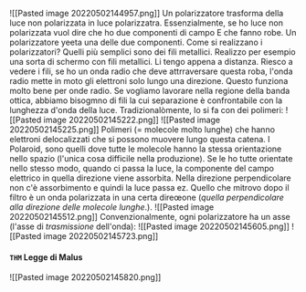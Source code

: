 ![[Pasted image 20220502144957.png]]
Un polarizzatore trasforma della luce non polarizzata in luce polarizzatra.
Essenzialmente, se ho luce non polarizzata vuol dire che ho due componenti di campo E che fanno robe. Un polarizzatore yeeta una delle due componenti.
Come si realizzano i polarizzatori? Quelli più semplici sono dei fili metallici. Realizzo per esempio una sorta di schermo con fili metallici. Li tengo appena a distanza. Riesco a vedere i fili, se ho un onda radio che deve attrraversare questa roba, l'onda radio mette in moto gli elettroni solo lungo una direzione.
Questo funziona molto bene per onde radio.
Se vogliamo lavorare nella regione della banda ottica, abbiamo bisogmno di fili la cui separazione è confrontabile con la lunghezza d'onda della luce.
Tradizionalòmente, lo si fa con dei polimeri:
![[Pasted image 20220502145222.png]]
![[Pasted image 20220502145225.png]]
Polimeri (= molecole molto lunghe) che hanno elettroni delocalizzati che si possono muovere lungo questa catena.
I Polaroid, sono quelli dove tutte le molecole hanno la stessa orientazione nello spazio (l'unica cosa difficile nella produzione). Se le ho tutte orientate nello stesso modo, quando ci passa la luce, la componente del campo elettrico in quella direzione viene assorbita. Nella direzione perpendicolare non c'è assorbimento e quindi la luce passa ez. Quello che mitrovo dopo il filtro è un onda polarizzata in una certa direœone (_quella perpendicolare alla direzione delle molecole lunghe_.).
![[Pasted image 20220502145512.png]]
Convenzionalmente, ogni polarizzatore ha un asse (l'asse di _trasmissione_ dell'onda):
![[Pasted image 20220502145605.png]]
![[Pasted image 20220502145723.png]]
#### `THM` Legge di Malus
![[Pasted image 20220502145820.png]]
